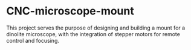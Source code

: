 # CNC-microscope-mount
This project serves the purpose of designing and building a mount for a dinolite microscope, with the integration of stepper motors for remote control and focusing.
